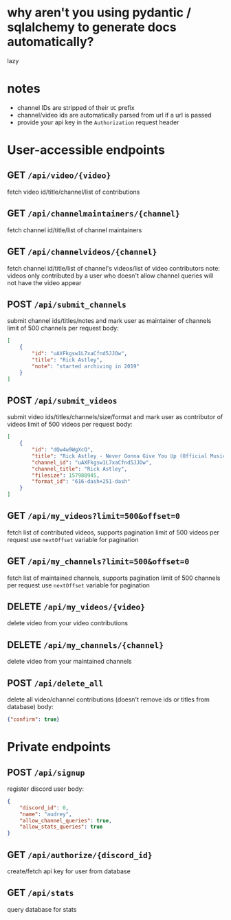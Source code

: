 # why aren't you using pydantic / sqlalchemy to generate docs automatically?  
lazy  

# notes
* channel IDs are stripped of their `UC` prefix
* channel/video ids are automatically parsed from url if a url is passed
* provide your api key in the `Authorization` request header

# User-accessible endpoints  

## GET `/api/video/{video}`  
fetch video id/title/channel/list of contributions  

## GET `/api/channelmaintainers/{channel}`  
fetch channel id/title/list of channel maintainers  

## GET `/api/channelvideos/{channel}`
fetch channel id/title/list of channel's videos/list of video contributors
note: videos only contributed by a user who doesn't allow channel queries will not have the video appear

## POST `/api/submit_channels`
submit channel ids/titles/notes and mark user as maintainer of channels
limit of 500 channels per request
body:
```json
[
	{
		"id": "uAXFkgsw1L7xaCfnd5JJOw",
		"title": "Rick Astley",
		"note": "started archiving in 2019"
	}
]
```

## POST `/api/submit_videos`
submit video ids/titles/channels/size/format and mark user as contributor of videos
limit of 500 videos per request
body:
```json
[
	{
		"id": "dQw4w9WgXcQ",
		"title": "Rick Astley - Never Gonna Give You Up (Official Music Video)",
		"channel_id": "uAXFkgsw1L7xaCfnd5JJOw",
		"channel_title": "Rick Astley",
		"filesize": 157988945,
		"format_id": "616-dash+251-dash"
	}
]
```

## GET `/api/my_videos?limit=500&offset=0`
fetch list of contributed videos, supports pagination
limit of 500 videos per request
use `nextOffset` variable for pagination

## GET `/api/my_channels?limit=500&offset=0`
fetch list of maintained channels, supports pagination
limit of 500 channels per request
use `nextOffset` variable for pagination

## DELETE `/api/my_videos/{video}`
delete video from your video contributions

## DELETE `/api/my_channels/{channel}`
delete video from your maintained channels

## POST `/api/delete_all`
delete all video/channel contributions (doesn't remove ids or titles from database)
body:
```json
{"confirm": true}
```

# Private endpoints

## POST `/api/signup`
register discord user
body:
```json
{
	"discord_id": 0,
	"name": "audrey",
	"allow_channel_queries": true,
	"allow_stats_queries": true
}
```

## GET `/api/authorize/{discord_id}`
create/fetch api key for user from database

## GET `/api/stats`
query database for stats
